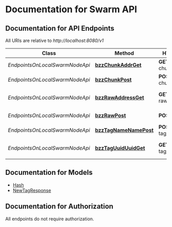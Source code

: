 # Documentation for Swarm API

<a name="documentation-for-api-endpoints"></a>
## Documentation for API Endpoints

All URIs are relative to *http://localhost:8080/v1*

Class | Method | HTTP request | Description
------------ | ------------- | ------------- | -------------
*EndpointsOnLocalSwarmNodeApi* | [**bzzChunkAddrGet**](Apis/EndpointsOnLocalSwarmNodeApi.md#bzzchunkaddrget) | **GET** /bzz-chunk/{addr} | Get Chunk
*EndpointsOnLocalSwarmNodeApi* | [**bzzChunkPost**](Apis/EndpointsOnLocalSwarmNodeApi.md#bzzchunkpost) | **POST** /bzz-chunk | Upload Chunk
*EndpointsOnLocalSwarmNodeApi* | [**bzzRawAddressGet**](Apis/EndpointsOnLocalSwarmNodeApi.md#bzzrawaddressget) | **GET** /bzz-raw/{address} | Get addressed data
*EndpointsOnLocalSwarmNodeApi* | [**bzzRawPost**](Apis/EndpointsOnLocalSwarmNodeApi.md#bzzrawpost) | **POST** /bzz-raw | Upload data
*EndpointsOnLocalSwarmNodeApi* | [**bzzTagNameNamePost**](Apis/EndpointsOnLocalSwarmNodeApi.md#bzztagnamenamepost) | **POST** /bzz-tag/name/{name} | Create Tag
*EndpointsOnLocalSwarmNodeApi* | [**bzzTagUuidUuidGet**](Apis/EndpointsOnLocalSwarmNodeApi.md#bzztaguuiduuidget) | **GET** /bzz-tag/uuid/{uuid} | Get Tag information using UUid


<a name="documentation-for-models"></a>
## Documentation for Models

 - [Hash](.//Models/Hash.md)
 - [NewTagResponse](.//Models/NewTagResponse.md)


<a name="documentation-for-authorization"></a>
## Documentation for Authorization

All endpoints do not require authorization.

